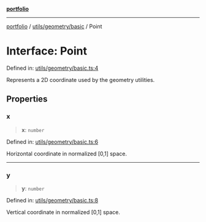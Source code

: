 [**portfolio**](../../../../README.md)

***

[portfolio](../../../../modules.md) / [utils/geometry/basic](../README.md) / Point

# Interface: Point

Defined in: [utils/geometry/basic.ts:4](https://github.com/tnorlund/Portfolio/blob/78be9d6e595679ca9b2763bf72f23315f846c704/portfolio/utils/geometry/basic.ts#L4)

Represents a 2D coordinate used by the geometry utilities.

## Properties

### x

> **x**: `number`

Defined in: [utils/geometry/basic.ts:6](https://github.com/tnorlund/Portfolio/blob/78be9d6e595679ca9b2763bf72f23315f846c704/portfolio/utils/geometry/basic.ts#L6)

Horizontal coordinate in normalized [0,1] space.

***

### y

> **y**: `number`

Defined in: [utils/geometry/basic.ts:8](https://github.com/tnorlund/Portfolio/blob/78be9d6e595679ca9b2763bf72f23315f846c704/portfolio/utils/geometry/basic.ts#L8)

Vertical coordinate in normalized [0,1] space.
